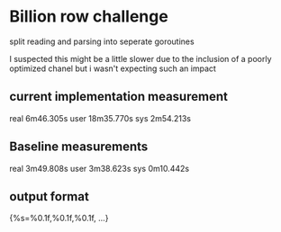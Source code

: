 # Billion row challenge
split reading and parsing into seperate goroutines

I suspected this might be a little slower due to the inclusion of a poorly optimized chanel but i 
wasn't expecting such an impact

## current implementation measurement
real    6m46.305s
user    18m35.770s
sys     2m54.213s

## Baseline measurements
real    3m49.808s
user    3m38.623s
sys     0m10.442s

## output format
{%s=%0.1f,%0.1f,%0.1f, ...}
